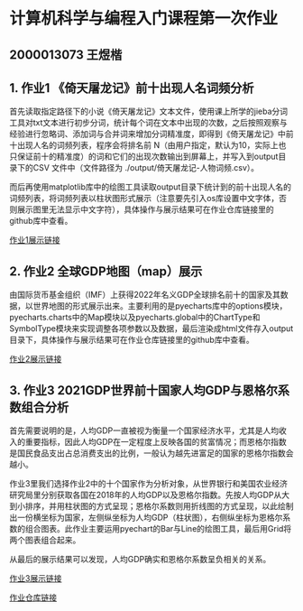 # 计算机科学与编程入门课程第一次作业
## 2000013073 王煜楷
## 1. 作业1 《倚天屠龙记》前十出现人名词频分析
首先读取指定路径下的小说《倚天屠龙记》文本文件，使用课上所学的jieba分词工具对txt文本进行初步分词，统计每个词在文本中出现的次数，之后按照观察与经验进行忽略词、添加词与合并词来增加分词精准度，即得到《倚天屠龙记》中前十出现人名的词频列表，程序会将排名前 N（由用户指定，默认为10，实际上也只保证前十的精准度）的词和它们的出现次数输出到屏幕上，并写入到output目录下的CSV 文件中（文件路径为 ./output/倚天屠龙记-人物词频.csv）。

而后再使用matplotlib库中的绘图工具读取output目录下统计到的前十出现人名的词频列表，将词频列表以柱状图形式展示（注意要先引入os库设置中文字体，否则展示图里无法显示中文字符），具体操作与展示结果可在作业仓库链接里的github库中查看。

[作业1展示链接](https://github.com/ewykric/ewykric.github.io/blob/master/%E5%80%9A%E5%A4%A9%E5%B1%A0%E9%BE%99%E8%AE%B0-%E4%BA%BA%E7%89%A9%E8%AF%8D%E9%A2%91.png)

## 2. 作业2 全球GDP地图（map）展示
由国际货币基金组织（IMF）上获得2022年名义GDP全球排名前十的国家及其数据，以世界地图的形式展示出来。主要利用的是pyecharts库中的options模块，pyecharts.charts中的Map模块以及pyecharts.global中的ChartType和SymbolType模块来实现调整各项参数以及数据，最后渲染成html文件存入output目录下，具体操作与展示结果可在作业仓库链接里的github库中查看。

[作业2展示链接](https://ewykric.github.io/map_gdp.html)
## 3. 作业3 2021GDP世界前十国家人均GDP与恩格尔系数组合分析
首先需要说明的是，人均GDP一直被视为衡量一个国家经济水平，尤其是人均收入的重要指标，因此人均GDP在一定程度上反映各国的贫富情况；而恩格尔指数是国民食品支出占总消费支出的比例，一般认为越先进富足的国家的恩格尔指数会越小。

作业3里我们选择作业2中的十个国家作为分析对象，从世界银行和美国农业经济研究局里分别获取各国在2018年的人均GDP以及恩格尔指数。先按人均GDP从大到小排序，并用柱状图的方式呈现；恩格尔系数则用折线图的方式呈现，以此绘制出一份横坐标为国家，左侧纵坐标为人均GDP（柱状图），右侧纵坐标为恩格尔系数的组合图表。此作业主要运用pyechart的Bar与Line的绘图工具，最后用Grid将两个图表组合起来。

从最后的展示结果可以发现，人均GDP确实和恩格尔系数呈负相关的关系。

[作业3展示链接](https://ewykric.github.io/gdpEngel.html)

[作业仓库链接](https://github.com/ewykric/ewykric.github.io/)
